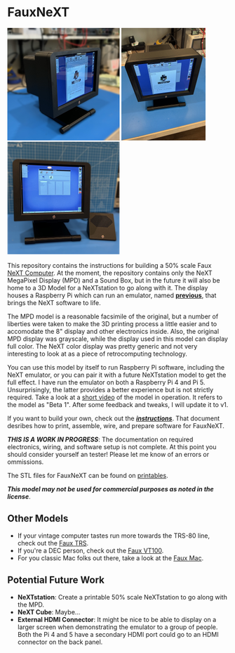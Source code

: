 # FauxNeXT

[<img src="images/Actual/BoxShot.jpeg" height="256">](images/Actual/BoxShot.jpeg)
[<img src="images/Actual/FrontTop.jpeg" height="256">](images/Actual/FrontTop.jpeg)
[<img src="images/SoundBox/BoxShot.jpeg" height="256">](images/SoundBox/BoxShot.jpeg)

This repository contains the instructions for building a 50% scale Faux [NeXT Computer](https://en.wikipedia.org/wiki/NeXT_MegaPixel_Display). At the moment, the repository contains only the NeXT MegaPixel Display (MPD) and a Sound Box, but in the future it will also be home to a 3D Model for a NeXTstation to go along with it. The display houses a Raspberry Pi which can run an emulator, named [**previous**](https://sourceforge.net/projects/previous/), that brings the NeXT software to life.

The MPD model is a reasonable facsimile of the original, but a number of liberties were taken to make the 3D printing process a little easier and to accomodate the 8" display and other electronics inside. Also, the original MPD display was grayscale, while the display used in this model can display full color. The NeXT color display was pretty generic and not very interesting to look at as a piece of retrocomputing technology.

You can use this model by itself to run Raspberry Pi software, including the NeXT emulator, or you can pair it with a future NeXTstation model to get the full effect. I have run the emulator on both a Raspberry Pi 4 and Pi 5. Unsurprisingly, the latter provides a better experience but is not strictly required. Take a look at a [short video](https://www.youtube.com/watch?v=qJ8GY28TO-4) of the model in operation. It refers to the model as "Beta 1". After some feedback and tweaks, I will update it to v1.

If you want to build your own, check out the [***instructions***](Instructions.md). That document desribes how to print, assemble, wire, and prepare software for FauxNeXT.

***THIS IS A WORK IN PROGRESS***: The documentation on required electronics, wiring, and software setup is not complete. At this point you should consider yourself an tester! Please let me know of an errors or ommissions.

The STL files for FauxNeXT can be found on [printables](https://www.printables.com/model/NNN).

***This model may not be used for commercial purposes as noted in the license***.

## Other Models

* If your vintage computer tastes run more towards the TRS-80 line, check out the [Faux TRS](https://github.com/jpasqua/FauxTRS).
* If you're a DEC person, check out the [Faux VT100](https://github.com/jpasqua/FauxVT).
* For you classic Mac folks out there, take a look at the [Faux Mac](https://github.com/jpasqua/FauxMac).

## Potential Future Work

* **NeXTstation**: Create a printable 50% scale NeXTstation to go along with the MPD.
* **NeXT Cube**: Maybe...
* **External HDMI Connector**: It might be nice to be able to display on a larger screen when demonstrating the emulator to a group of people. Both the Pi 4 and 5 have a secondary HDMI port could go to an HDMI connector on the back panel.
